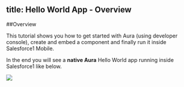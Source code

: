 title: Hello World App - Overview
---
##Overview

This tutorial shows you how to get started with Aura (using developer console), create and embed a component and finally run it inside Salesforce1 Mobile.

In the end you will see a **native Aura** Hello World app running inside Salesforce1 like below.

<img src="/auratutorials/images/hello-world-in-s1.png"/>